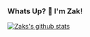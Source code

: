### Whats Up? 👋 I'm Zak!

[![Zaks's github stats](https://github-readme-stats.vercel.app/api?username=zdietzen)](https://dietzendev.com/)

<!--
**zdietzen/zdietzen** is a ✨ _special_ ✨ repository because its `README.md` (this file) appears on your GitHub profile.


- 🔭 I’m currently working on Koerner Distributors Beverage Portfolio filtering...
- 🌱 I’m currently learning GSAP...
- 👯 I’m looking to collaborate on any fun projects I can continue to learn more with...
- 🤔 I’m looking for help with ending sex trafficing...
- 💬 Ask me about my hobbies...
- 📫 How to reach me: DietzenDev.com
- ⚡ Fun fact: I have 3D printed a fully functioning drone...
-->
